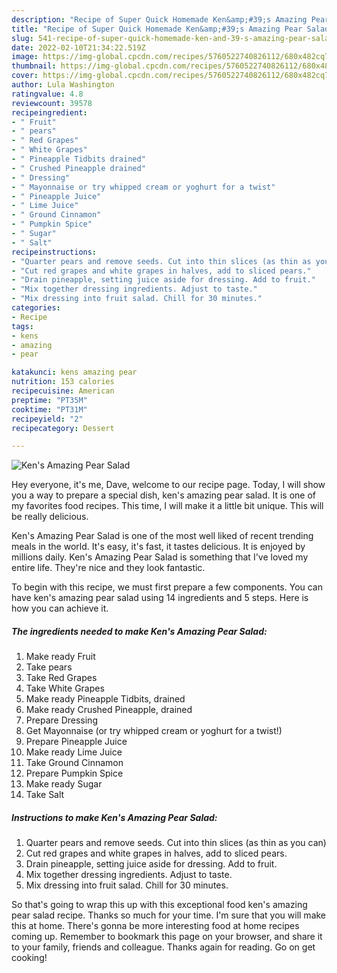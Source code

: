 ```yaml
---
description: "Recipe of Super Quick Homemade Ken&amp;#39;s Amazing Pear Salad"
title: "Recipe of Super Quick Homemade Ken&amp;#39;s Amazing Pear Salad"
slug: 541-recipe-of-super-quick-homemade-ken-and-39-s-amazing-pear-salad
date: 2022-02-10T21:34:22.519Z
image: https://img-global.cpcdn.com/recipes/5760522740826112/680x482cq70/kens-amazing-pear-salad-recipe-main-photo.jpg
thumbnail: https://img-global.cpcdn.com/recipes/5760522740826112/680x482cq70/kens-amazing-pear-salad-recipe-main-photo.jpg
cover: https://img-global.cpcdn.com/recipes/5760522740826112/680x482cq70/kens-amazing-pear-salad-recipe-main-photo.jpg
author: Lula Washington
ratingvalue: 4.8
reviewcount: 39578
recipeingredient:
- " Fruit"
- " pears"
- " Red Grapes"
- " White Grapes"
- " Pineapple Tidbits drained"
- " Crushed Pineapple drained"
- " Dressing"
- " Mayonnaise or try whipped cream or yoghurt for a twist"
- " Pineapple Juice"
- " Lime Juice"
- " Ground Cinnamon"
- " Pumpkin Spice"
- " Sugar"
- " Salt"
recipeinstructions:
- "Quarter pears and remove seeds. Cut into thin slices (as thin as you can)"
- "Cut red grapes and white grapes in halves, add to sliced pears."
- "Drain pineapple, setting juice aside for dressing. Add to fruit."
- "Mix together dressing ingredients. Adjust to taste."
- "Mix dressing into fruit salad. Chill for 30 minutes."
categories:
- Recipe
tags:
- kens
- amazing
- pear

katakunci: kens amazing pear 
nutrition: 153 calories
recipecuisine: American
preptime: "PT35M"
cooktime: "PT31M"
recipeyield: "2"
recipecategory: Dessert

---
```



![Ken&#39;s Amazing Pear Salad](https://img-global.cpcdn.com/recipes/5760522740826112/680x482cq70/kens-amazing-pear-salad-recipe-main-photo.jpg)

Hey everyone, it's me, Dave, welcome to our recipe page. Today, I will show you a way to prepare a special dish, ken&#39;s amazing pear salad. It is one of my favorites food recipes. This time, I will make it a little bit unique. This will be really delicious.

Ken&#39;s Amazing Pear Salad is one of the most well liked of recent trending meals in the world. It's easy, it's fast, it tastes delicious. It is enjoyed by millions daily. Ken&#39;s Amazing Pear Salad is something that I've loved my entire life. They're nice and they look fantastic.




To begin with this recipe, we must first prepare a few components. You can have ken&#39;s amazing pear salad using 14 ingredients and 5 steps. Here is how you can achieve it.

<!--inarticleads1-->

##### The ingredients needed to make Ken&#39;s Amazing Pear Salad:

1. Make ready  Fruit
1. Take  pears
1. Take  Red Grapes
1. Take  White Grapes
1. Make ready  Pineapple Tidbits, drained
1. Make ready  Crushed Pineapple, drained
1. Prepare  Dressing
1. Get  Mayonnaise (or try whipped cream or yoghurt for a twist!)
1. Prepare  Pineapple Juice
1. Make ready  Lime Juice
1. Take  Ground Cinnamon
1. Prepare  Pumpkin Spice
1. Make ready  Sugar
1. Take  Salt




<!--inarticleads2-->

##### Instructions to make Ken&#39;s Amazing Pear Salad:

1. Quarter pears and remove seeds. Cut into thin slices (as thin as you can)
1. Cut red grapes and white grapes in halves, add to sliced pears.
1. Drain pineapple, setting juice aside for dressing. Add to fruit.
1. Mix together dressing ingredients. Adjust to taste.
1. Mix dressing into fruit salad. Chill for 30 minutes.




So that's going to wrap this up with this exceptional food ken&#39;s amazing pear salad recipe. Thanks so much for your time. I'm sure that you will make this at home. There's gonna be more interesting food at home recipes coming up. Remember to bookmark this page on your browser, and share it to your family, friends and colleague. Thanks again for reading. Go on get cooking!
